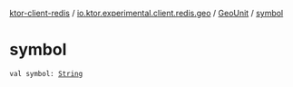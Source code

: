 [ktor-client-redis](../../index.md) / [io.ktor.experimental.client.redis.geo](../index.md) / [GeoUnit](index.md) / [symbol](./symbol.md)

# symbol

`val symbol: `[`String`](https://kotlinlang.org/api/latest/jvm/stdlib/kotlin/-string/index.html)